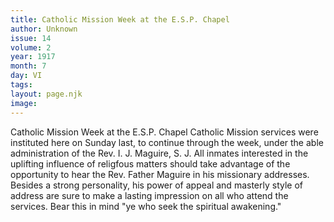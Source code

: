 ```yaml
---
title: Catholic Mission Week at the E.S.P. Chapel
author: Unknown
issue: 14
volume: 2
year: 1917
month: 7
day: VI
tags:
layout: page.njk
image:
---
```

Catholic Mission Week at the E.S.P. Chapel   Catholic Mission services were instituted here on Sunday last, to continue through the week, under the able administration of the Rev. I. J. Maguire, S. J. All inmates interested in the uplifting influence of religfous matters should take advantage of the opportunity to hear the Rev. Father Maguire in his missionary addresses. Besides a strong personality, his power of appeal and masterly style of address are sure to make a lasting impression on all who attend the services. Bear this in mind "ye who seek the spiritual awakening."   


